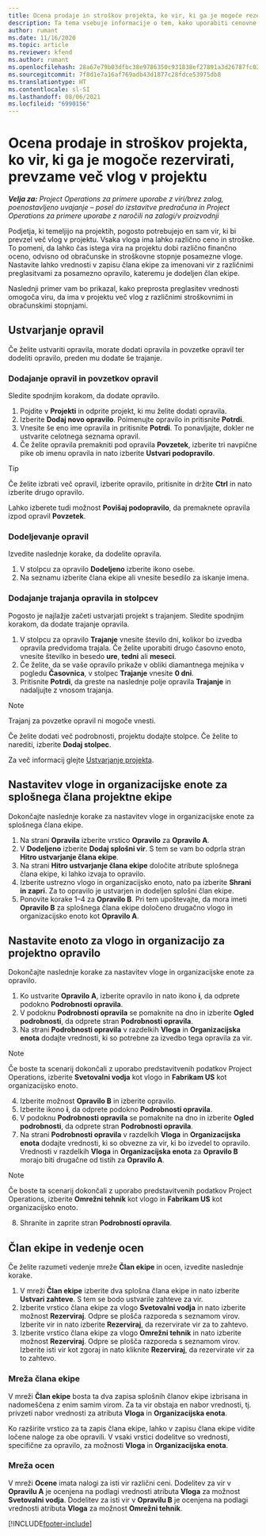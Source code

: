 ```yaml
---
title: Ocena prodaje in stroškov projekta, ko vir, ki ga je mogoče rezervirati, prevzame več vlog v projektu
description: Ta tema vsebuje informacije o tem, kako uporabiti cenovne razsežnosti za podporo ocen cen in stroškov za vir, ki prevzame več vlog v projektu.
author: rumant
ms.date: 11/16/2020
ms.topic: article
ms.reviewer: kfend
ms.author: rumant
ms.openlocfilehash: 28a67e79b03dfbc38e9786350c931838ef27891a3d26787fc0334e0572528228
ms.sourcegitcommit: 7f8d1e7a16af769adb43d1877c28fdce53975db8
ms.translationtype: HT
ms.contentlocale: sl-SI
ms.lasthandoff: 08/06/2021
ms.locfileid: "6990156"
---
```

# <a name="estimate-project-sales-and-costs-when-a-bookable-resource-fills-multiple-roles-on-a-project"></a>Ocena prodaje in stroškov projekta, ko vir, ki ga je mogoče rezervirati, prevzame več vlog v projektu 

_**Velja za:** Project Operations za primere uporabe z viri/brez zalog, poenostavljeno uvajanje – posel do izstavitve predračuna in Project Operations za primere uporabe z naročili na zalogi/v proizvodnji_ 

Podjetja, ki temeljijo na projektih, pogosto potrebujejo en sam vir, ki bi prevzel več vlog v projektu. Vsaka vloga ima lahko različno ceno in stroške. To pomeni, da lahko čas istega vira na projektu dobi različno finančno oceno, odvisno od obračunske in stroškovne stopnje posamezne vloge. Nastavite lahko vrednosti v zapisu člana ekipe za imenovani vir z različnimi preglasitvami za posamezno opravilo, kateremu je dodeljen član ekipe.

Naslednji primer vam bo prikazal, kako preprosta preglasitev vrednosti omogoča viru, da ima v projektu več vlog z različnimi stroškovnimi in obračunskimi stopnjami.

## <a name="create-tasks"></a>Ustvarjanje opravil
Če želite ustvariti opravila, morate dodati opravila in povzetke opravil ter dodeliti opravilo, preden mu dodate še trajanje. 

### <a name="add-tasks-and-summary-tasks"></a>Dodajanje opravil in povzetkov opravil
Sledite spodnjim korakom, da dodate opravilo.

1. Pojdite v **Projekti** in odprite projekt, ki mu želite dodati opravila.
2. Izberite **Dodaj novo opravilo**. Poimenujte opravilo in pritisnite **Potrdi**.
3. Vnesite še eno ime opravila in pritisnite **Potrdi**. To ponavljajte, dokler ne ustvarite celotnega seznama opravil.
3. Če želite opravila premakniti pod opravila **Povzetek**, izberite tri navpične pike ob imenu opravila in nato izberite **Ustvari podopravilo**. 

  > [!TIP]
  > Če želite izbrati več opravil, izberite opravilo, pritisnite in držite **Ctrl** in nato izberite drugo opravilo.
  >
  > Lahko izberete tudi možnost **Povišaj podopravilo**, da premaknete opravila izpod opravil **Povzetek**.

### <a name="assign-tasks"></a>Dodeljevanje opravil

Izvedite naslednje korake, da dodelite opravila.

1. V stolpcu za opravilo **Dodeljeno** izberite ikono osebe.
2. Na seznamu izberite člana ekipe ali vnesite besedilo za iskanje imena.

### <a name="add-task-duration-and-columns"></a>Dodajanje trajanja opravila in stolpcev

Pogosto je najlažje začeti ustvarjati projekt s trajanjem. Sledite spodnjim korakom, da dodate trajanje opravila.

1. V stolpcu za opravilo **Trajanje** vnesite število dni, kolikor bo izvedba opravila predvidoma trajala. Če želite uporabiti drugo časovno enoto, vnesite številko in besedo **ure**, **tedni** ali **meseci**.
2. Če želite, da se vaše opravilo prikaže v obliki diamantnega mejnika v pogledu **Časovnica**, v stolpec **Trajanje** vnesite **0 dni**.
3. Pritisnite **Potrdi**, da greste na naslednje polje opravila **Trajanje** in nadaljujte z vnosom trajanja.

  > [!NOTE]
  > Trajanj za povzetke opravil ni mogoče vnesti.

Če želite dodati več podrobnosti, projektu dodajte stolpce. Če želite to narediti, izberite **Dodaj stolpec**. 

Za več informacij glejte [Ustvarjanje projekta](https://support.microsoft.com/en-us/office/create-a-project-a5b5e823-fb2e-45fd-be00-7d84422d9749).

## <a name="set-up-the-role-and-organization-unit-for-a-generic-project-team-member"></a>Nastavitev vloge in organizacijske enote za splošnega člana projektne ekipe
Dokončajte naslednje korake za nastavitev vloge in organizacijske enote za splošnega člana ekipe.

1. Na strani **Opravila** izberite vrstico **Opravilo** za **Opravilo A**. 
2. V **Dodeljeno** izberite **Dodaj splošni vir**. S tem se vam bo odprla stran **Hitro ustvarjanje člana ekipe**.
3. Na strani **Hitro ustvarjanje člana ekipe** določite atribute splošnega člana ekipe, ki lahko izvaja to opravilo.
4. Izberite ustrezno vlogo in organizacijsko enoto, nato pa izberite **Shrani in zapri**. Za to opravilo je ustvarjen in dodeljen splošni član ekipe. 
5. Ponovite korake 1–4 za **Opravilo B**. Pri tem upoštevajte, da mora imeti **Opravilo B** za splošnega člana ekipe določeno drugačno vlogo in organizacijsko enoto kot **Opravilo A**. 

## <a name="set-up-the-role-and-organization-unit-for-a-project-task"></a>Nastavite enoto za vlogo in organizacijo za projektno opravilo
Dokončajte naslednje korake za nastavitev vloge in organizacijske enote za opravilo.

1. Ko ustvarite **Opravilo A**, izberite opravilo in nato ikono **i**, da odprete podokno **Podrobnosti opravila**. 
2. V podoknu **Podrobnosti opravila** se pomaknite na dno in izberite **Ogled podrobnosti**, da odprete stran **Podrobnosti opravila**.
3. Na strani **Podrobnosti opravila** v razdelkih **Vloga** in **Organizacijska enota** dodajte vrednosti, ki so potrebne za izvedbo tega opravila za vir. 

  > [!NOTE]
  > Če boste ta scenarij dokončali z uporabo predstavitvenih podatkov Project Operations, izberite **Svetovalni vodja** kot vlogo in **Fabrikam US** kot organizacijsko enoto.

4. Izberite možnost **Opravilo B** in izberite opravilo.
5. Izberite ikono **i**, da odprete podokno **Podrobnosti opravila**. 
6. V podoknu **Podrobnosti opravila** se pomaknite na dno in izberite **Ogled podrobnosti**, da odprete stran **Podrobnosti opravila**.
7. Na strani **Podrobnosti opravila** v razdelkih **Vloga** in **Organizacijska enota** dodajte vrednosti, ki so obvezne za vir, ki bo izvedel to opravilo. Vrednosti v razdelkih **Vloga** in **Organizacijska enota** za **Opravilo B** morajo biti drugačne od tistih za **Opravilo A**. 

  > [!NOTE]
  > Če boste ta scenarij dokončali z uporabo predstavitvenih podatkov Project Operations, izberite **Omrežni tehnik** kot vlogo in **Fabrikam US** kot organizacijsko enoto.

8. Shranite in zaprite stran **Podrobnosti opravila**. 

## <a name="team-member-and-estimates-behavior"></a>Član ekipe in vedenje ocen 
Če želite razumeti vedenje mreže **Član ekipe** in ocen, izvedite naslednje korake.

1. V mreži **Član ekipe** izberite dva splošna člana ekipe in nato izberite **Ustvari zahteve**. S tem se bodo ustvarile zahteve za vir. 
2. Izberite vrstico člana ekipe za vlogo **Svetovalni vodja** in nato izberite možnost **Rezerviraj**. Odpre se plošča razporeda s seznamom virov. Izberite vir in nato izberite **Rezerviraj**, da rezervirate vir za to zahtevo.
3. Izberite vrstico člana ekipe za vlogo **Omrežni tehnik** in nato izberite možnost **Rezerviraj**. Odpre se plošča razporeda s seznamom virov. Izberite isti vir kot zgoraj in nato kliknite **Rezerviraj**, da rezervirate vir za to zahtevo.

### <a name="team-member-grid"></a>Mreža člana ekipe 

V mreži **Član ekipe** bosta ta dva zapisa splošnih članov ekipe izbrisana in nadomeščena z enim samim virom. Za ta vir obstaja en nabor vrednosti, tj. privzeti nabor vrednosti za atributa **Vloga** in **Organizacijska enota**.

Ko razširite vrstico za ta zapis člana ekipe, lahko v zapisu člana ekipe vidite ločene naloge za obe opravili. V vsaki vrstici dodelitve so vrednosti, specifične za opravilo, za možnosti **Vloga** in **Organizacijska enota**. 

### <a name="estimates-grid"></a>Mreža ocen 

V mreži **Ocene** imata nalogi za isti vir različni ceni. Dodelitev za vir v **Opravilu A** je ocenjena na podlagi vrednosti atributa **Vloga** za možnost **Svetovalni vodja**. Dodelitev za isti vir v **Opravilu B** je ocenjena na podlagi vrednosti atributa **Vloga** za možnost **Omrežni tehnik**.


[!INCLUDE[footer-include](../includes/footer-banner.md)]